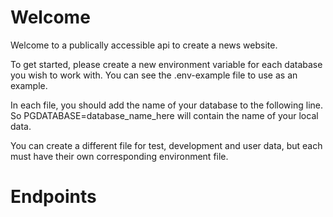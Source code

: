 # Welcome

Welcome to a publically accessible api to create a news website.

To get started, please create a new environment variable for each database you wish to work with. You can see the .env-example file to use as an example.

In each file, you should add the name of your database to the following line. So  PGDATABASE=database_name_here will contain the name of your local data.

You can create a different file for test, development and user data, but each must have their own corresponding environment file.

# Endpoints

